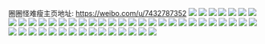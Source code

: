 圈圈怪难瘦主页地址: https://weibo.com/u/7432787352 
![](https://wx4.sinaimg.cn/mw2000/00871dwYly1h8wfeht0iyj30u0140wml.jpg) 
![](https://wx4.sinaimg.cn/mw2000/00871dwYly1h8wfeddavlj30u01407dc.jpg) 
![](https://wx4.sinaimg.cn/mw2000/00871dwYly1h7dmwtvmzoj31uo0u0dp8.jpg) 
![](https://wx4.sinaimg.cn/mw2000/00871dwYly1h66dbts2pgj30u0140wiw.jpg) 
![](https://wx4.sinaimg.cn/mw2000/00871dwYly1h66dbuakf0j30u0140gov.jpg) 
![](https://wx4.sinaimg.cn/mw2000/00871dwYly1h4flvd0xu7j30u0140tgo.jpg) 
![](https://wx4.sinaimg.cn/mw2000/00871dwYly1h4flvcmvfxj30u0140gvm.jpg) 
![](https://wx4.sinaimg.cn/mw2000/00871dwYly1h3x8ytjmk7j30hj0tz0v2.jpg) 
![](https://wx4.sinaimg.cn/mw2000/00871dwYly1h3x8yt4739j31400u0grz.jpg) 
![](https://wx4.sinaimg.cn/mw2000/00871dwYly1h3x8ytu1z3j31400u0n4r.jpg) 
![](https://wx4.sinaimg.cn/mw2000/00871dwYly1h3x8yu81fgj31400u0127.jpg) 
![](https://wx4.sinaimg.cn/mw2000/00871dwYly1h23am5r7jfj30k00zk41i.jpg) 
![](https://wx4.sinaimg.cn/mw2000/00871dwYly1h23am61e3vj30u00u044j.jpg) 
![](https://wx4.sinaimg.cn/mw2000/00871dwYly1h23am6dcq4j30u00u0n36.jpg) 
![](https://wx4.sinaimg.cn/mw2000/00871dwYly1h23am6likyj30u00u0aet.jpg) 
![](https://wx4.sinaimg.cn/mw2000/00871dwYly1h23am6xselj30u00u0aex.jpg) 
![](https://wx4.sinaimg.cn/mw2000/00871dwYly1h23am78yhzj30u00u045h.jpg) 
![](https://wx4.sinaimg.cn/mw2000/00871dwYly1h23am8b1c2j30u0140wjc.jpg) 
![](https://wx4.sinaimg.cn/mw2000/00871dwYly1h23am8pyuwj30u0140qad.jpg) 
![](https://wx4.sinaimg.cn/mw2000/00871dwYly1h23am922o8j30u0140doo.jpg) 
![](https://wx4.sinaimg.cn/mw2000/00871dwYly1h1xxzfc61hj30no15gdl8.jpg) 
![](https://wx4.sinaimg.cn/mw2000/00871dwYly1h1xy0y7np1j30u0140tj9.jpg) 
![](https://wx4.sinaimg.cn/mw2000/00871dwYly1h1xy1b7duyj30u0140dnj.jpg) 
![](https://wx4.sinaimg.cn/mw2000/00871dwYly1h1xy1ame72j30u0140n3l.jpg) 
![](https://wx4.sinaimg.cn/mw2000/00871dwYly1h0pkwi769kj30u00u045g.jpg) 
![](https://wx4.sinaimg.cn/mw2000/00871dwYly1h0pkwink6ij30u00u0n3d.jpg) 
![](https://wx4.sinaimg.cn/mw2000/00871dwYly1h01g9umh6aj31400u0qc6.jpg) 
![](https://wx4.sinaimg.cn/mw2000/00871dwYly1h01g9v438kj31400u0qby.jpg) 
![](https://wx4.sinaimg.cn/mw2000/00871dwYly1h01g9veio3j31400u0gur.jpg) 
![](https://wx4.sinaimg.cn/mw2000/00871dwYly1h01g9vqm0mj31400u0tir.jpg) 
![](https://wx4.sinaimg.cn/mw2000/00871dwYly1gzeybeeyf9j30u00u0q8q.jpg) 
![](https://wx4.sinaimg.cn/mw2000/00871dwYly1gzeybfn6itj30u00u0tej.jpg) 
![](https://wx4.sinaimg.cn/mw2000/00871dwYly1gzeybgs8s8j30u00u044g.jpg) 
![](https://wx4.sinaimg.cn/mw2000/00871dwYly1gzeybd528nj30zk0k0adx.jpg) 
![](https://wx4.sinaimg.cn/mw2000/00871dwYly1gydihqstbij30u00u0dlx.jpg) 
![](https://wx4.sinaimg.cn/mw2000/00871dwYly1gyc9hdhrnhj30u00u0afe.jpg) 
![](https://wx4.sinaimg.cn/mw2000/00871dwYly1gy9j2owa3uj30u00u0jx0.jpg) 
![](https://wx4.sinaimg.cn/mw2000/00871dwYly1gxkohrwc0uj31o01o0h9y.jpg) 
![](https://wx4.sinaimg.cn/mw2000/00871dwYly1gxkohr7e06j31o01o0qs3.jpg) 
![](https://wx4.sinaimg.cn/mw2000/00871dwYly1gwbjo6r5r4j31o01o07wh.jpg) 
![](https://wx4.sinaimg.cn/mw2000/00871dwYly1gwbjo5vmg6j31o01o01kx.jpg) 
![](https://wx4.sinaimg.cn/mw2000/00871dwYly1gtvtmdkyhoj30u00u0jvs.jpg) 
![](https://wx4.sinaimg.cn/mw2000/00871dwYly1gtvtmd9nmxj30u00u077l.jpg) 
![](https://wx4.sinaimg.cn/mw2000/00871dwYly1gtvtmdt1bjj30u00u0tbt.jpg) 
![](https://wx4.sinaimg.cn/mw2000/00871dwYly1gtn7x2al56j30u00u0wkr.jpg) 
![](https://wx4.sinaimg.cn/mw2000/00871dwYly1gtn7x0htn6j30u00u0dn8.jpg) 
![](https://wx4.sinaimg.cn/mw2000/00871dwYly1gtlaj6sdgpj31400u0k2y.jpg) 
